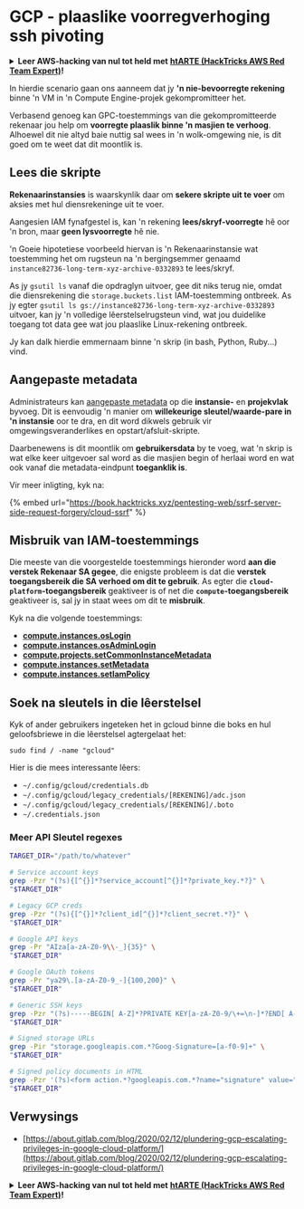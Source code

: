 # GCP - plaaslike voorregverhoging ssh pivoting

<details>

<summary><strong>Leer AWS-hacking van nul tot held met</strong> <a href="https://training.hacktricks.xyz/courses/arte"><strong>htARTE (HackTricks AWS Red Team Expert)</strong></a><strong>!</strong></summary>

Ander maniere om HackTricks te ondersteun:

* As jy wil sien dat jou **maatskappy geadverteer word in HackTricks** of **HackTricks aflaai in PDF-formaat**, kyk na die [**SUBSCRIPTION PLANS**](https://github.com/sponsors/carlospolop)!
* Kry die [**amptelike PEASS & HackTricks swag**](https://peass.creator-spring.com)
* Ontdek [**The PEASS Family**](https://opensea.io/collection/the-peass-family), ons versameling eksklusiewe [**NFTs**](https://opensea.io/collection/the-peass-family)
* **Sluit aan by die** 💬 [**Discord-groep**](https://discord.gg/hRep4RUj7f) of die [**telegram-groep**](https://t.me/peass) of **volg** my op **Twitter** 🐦 [**@carlospolopm**](https://twitter.com/carlospolopm)**.**
* **Deel jou hacking-truuks deur PR's in te dien by die** [**HackTricks**](https://github.com/carlospolop/hacktricks) en [**HackTricks Cloud**](https://github.com/carlospolop/hacktricks-cloud) github-repos.

</details>

In hierdie scenario gaan ons aanneem dat jy **'n nie-bevoorregte rekening** binne 'n VM in 'n Compute Engine-projek gekompromitteer het.

Verbasend genoeg kan GPC-toestemmings van die gekompromitteerde rekenaar jou help om **voorregte plaaslik binne 'n masjien te verhoog**. Alhoewel dit nie altyd baie nuttig sal wees in 'n wolk-omgewing nie, is dit goed om te weet dat dit moontlik is.

## Lees die skripte <a href="#follow-the-scripts" id="follow-the-scripts"></a>

**Rekenaarinstansies** is waarskynlik daar om **sekere skripte uit te voer** om aksies met hul diensrekeninge uit te voer.

Aangesien IAM fynafgestel is, kan 'n rekening **lees/skryf-voorregte** hê oor 'n bron, maar **geen lysvoorregte** hê nie.

'n Goeie hipotetiese voorbeeld hiervan is 'n Rekenaarinstansie wat toestemming het om rugsteun na 'n bergingsemmer genaamd `instance82736-long-term-xyz-archive-0332893` te lees/skryf.

As jy `gsutil ls` vanaf die opdraglyn uitvoer, gee dit niks terug nie, omdat die diensrekening die `storage.buckets.list` IAM-toestemming ontbreek. As jy egter `gsutil ls gs://instance82736-long-term-xyz-archive-0332893` uitvoer, kan jy 'n volledige lêerstelselrugsteun vind, wat jou duidelike toegang tot data gee wat jou plaaslike Linux-rekening ontbreek.

Jy kan dalk hierdie emmernaam binne 'n skrip (in bash, Python, Ruby...) vind.

## Aangepaste metadata

Administrateurs kan [aangepaste metadata](https://cloud.google.com/compute/docs/storing-retrieving-metadata#custom) op die **instansie-** en **projekvlak** byvoeg. Dit is eenvoudig 'n manier om **willekeurige sleutel/waarde-pare in 'n instansie** oor te dra, en dit word dikwels gebruik vir omgewingsveranderlikes en opstart/afsluit-skripte.

Daarbenewens is dit moontlik om **gebruikersdata** by te voeg, wat 'n skrip is wat elke keer uitgevoer sal word as die masjien begin of herlaai word en wat ook vanaf die metadata-eindpunt **toeganklik is**.

Vir meer inligting, kyk na:

{% embed url="https://book.hacktricks.xyz/pentesting-web/ssrf-server-side-request-forgery/cloud-ssrf" %}

## **Misbruik van IAM-toestemmings**

Die meeste van die voorgestelde toestemmings hieronder word **aan die verstek Rekenaar SA gegee**, die enigste probleem is dat die **verstek toegangsbereik die SA verhoed om dit te gebruik**. As egter die **`cloud-platform`-toegangsbereik** geaktiveer is of net die **`compute`-toegangsbereik** geaktiveer is, sal jy in staat wees om dit te **misbruik**.

Kyk na die volgende toestemmings:

* [**compute.instances.osLogin**](../../gcp-pentesting/gcp-privilege-escalation/gcp-compute-privesc/#compute.instances.oslogin)
* [**compute.instances.osAdminLogin**](../../gcp-pentesting/gcp-privilege-escalation/gcp-compute-privesc/#compute.instances.osadminlogin)
* [**compute.projects.setCommonInstanceMetadata**](../../gcp-pentesting/gcp-privilege-escalation/gcp-compute-privesc/#compute.projects.setcommoninstancemetadata)
* [**compute.instances.setMetadata**](../../gcp-pentesting/gcp-privilege-escalation/gcp-compute-privesc/#compute.instances.setmetadata)
* [**compute.instances.setIamPolicy**](../../gcp-pentesting/gcp-privilege-escalation/gcp-compute-privesc/#compute.instances.setiampolicy)

## Soek na sleutels in die lêerstelsel

Kyk of ander gebruikers ingeteken het in gcloud binne die boks en hul geloofsbriewe in die lêerstelsel agtergelaat het:
```
sudo find / -name "gcloud"
```
Hier is die mees interessante lêers:

* `~/.config/gcloud/credentials.db`
* `~/.config/gcloud/legacy_credentials/[REKENING]/adc.json`
* `~/.config/gcloud/legacy_credentials/[REKENING]/.boto`
* `~/.credentials.json`

### Meer API Sleutel regexes
```bash
TARGET_DIR="/path/to/whatever"

# Service account keys
grep -Pzr "(?s){[^{}]*?service_account[^{}]*?private_key.*?}" \
"$TARGET_DIR"

# Legacy GCP creds
grep -Pzr "(?s){[^{}]*?client_id[^{}]*?client_secret.*?}" \
"$TARGET_DIR"

# Google API keys
grep -Pr "AIza[a-zA-Z0-9\\-_]{35}" \
"$TARGET_DIR"

# Google OAuth tokens
grep -Pr "ya29\.[a-zA-Z0-9_-]{100,200}" \
"$TARGET_DIR"

# Generic SSH keys
grep -Pzr "(?s)-----BEGIN[ A-Z]*?PRIVATE KEY[a-zA-Z0-9/\+=\n-]*?END[ A-Z]*?PRIVATE KEY-----" \
"$TARGET_DIR"

# Signed storage URLs
grep -Pir "storage.googleapis.com.*?Goog-Signature=[a-f0-9]+" \
"$TARGET_DIR"

# Signed policy documents in HTML
grep -Pzr '(?s)<form action.*?googleapis.com.*?name="signature" value=".*?">' \
"$TARGET_DIR"
```
## Verwysings

* [https://about.gitlab.com/blog/2020/02/12/plundering-gcp-escalating-privileges-in-google-cloud-platform/](https://about.gitlab.com/blog/2020/02/12/plundering-gcp-escalating-privileges-in-google-cloud-platform/)

<details>

<summary><strong>Leer AWS-hacking van nul tot held met</strong> <a href="https://training.hacktricks.xyz/courses/arte"><strong>htARTE (HackTricks AWS Red Team Expert)</strong></a><strong>!</strong></summary>

Ander maniere om HackTricks te ondersteun:

* As jy jou **maatskappy geadverteer wil sien in HackTricks** of **HackTricks in PDF wil aflaai**, kyk na die [**SUBSCRIPTION PLANS**](https://github.com/sponsors/carlospolop)!
* Kry die [**amptelike PEASS & HackTricks swag**](https://peass.creator-spring.com)
* Ontdek [**The PEASS Family**](https://opensea.io/collection/the-peass-family), ons versameling eksklusiewe [**NFTs**](https://opensea.io/collection/the-peass-family)
* **Sluit aan by die** 💬 [**Discord-groep**](https://discord.gg/hRep4RUj7f) of die [**telegram-groep**](https://t.me/peass) of **volg** my op **Twitter** 🐦 [**@carlospolopm**](https://twitter.com/carlospolopm)**.**
* **Deel jou hacking-truuks deur PR's in te dien by die** [**HackTricks**](https://github.com/carlospolop/hacktricks) en [**HackTricks Cloud**](https://github.com/carlospolop/hacktricks-cloud) github-repos.

</details>
